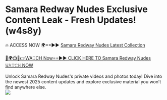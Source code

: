 # Samara Redway Nudes Exclusive Content Leak - Fresh Updates! (w4s8y)

🔥 ACCESS NOW 🌍==►► <a href="https://tinyurl.com/2mz8nhtm" rel="nofollow">Samara Redway Nudes Latest Collection</a>
<br><br>
[🔴🌍📺📱👉WA𝚃CH Now==►► CLICK HERE TO Samara Redway Nudes 𝚆𝙰𝚃𝙲𝙷 NOW](https://tinyurl.com/2mz8nhtm)
<br><br>
Unlock Samara Redway Nudes's private videos and photos today! Dive into the newest 2025 content updates and explore exclusive material you won’t find anywhere else.
<br>
<a href="https://tinyurl.com/2mz8nhtm" rel="nofollow" data-target="animated-image.originalLink"><img src="https://camo.githubusercontent.com/8a4f000d20f83aca3bf7ec5f350d767afa0574a8a352519fd8cfa583a6f93a33/68747470733a2f2f692e696d6775722e636f6d2f644a486b345a712e676966" data-canonical-src="https://i.imgur.com/dJHk4Zq.gif" style="max-width: 100%; display: inline-block;" data-target="animated-image.originalImage"></a>
<br>

